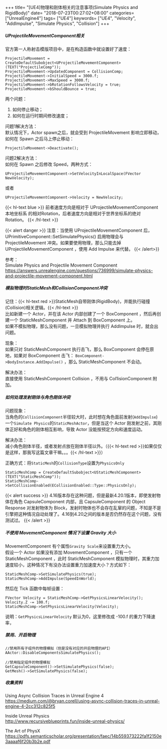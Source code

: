 +++
title= "[UE4]物理和刚体相关的注意事项(Simulate Physics and RigidBody)"
date= "2018-07-23T00:27:02+08:00"
categories= ["UnrealEngine4"]
tags= ["UE4"]
keywords= ["UE4", "Velocity", "AddImpulse", "Simulate Physics", "Collision"]
+++

##### UProjectileMovementComponent相关

官方第一人称射击模版项目中，是在构造函数中就设置好了速度：

	ProjectileMovement = CreateDefaultSubobject<UProjectileMovementComponent>(TEXT("ProjectileComp"));
	ProjectileMovement->UpdatedComponent = CollisionComp;
	ProjectileMovement->InitialSpeed = 3000.f;
	ProjectileMovement->MaxSpeed = 3000.f;
	ProjectileMovement->bRotationFollowsVelocity = true;
	ProjectileMovement->bShouldBounce = true;

两个问题：

1. 如何停止移动；
2. 如何在运行时期间修改速度；

问题1解决方法：  
默认情况下，Actor spawn之后，就会受到 ProjectileMovement 影响立即移动，如何在 Spawn 之后马上停止移动：

	ProjectileMovement->Deactivate();

问题2解决方法：  
如何在 Spawn 之后修改 Speed，两种方式：

	UProjectileMovementComponent->SetVelocityInLocalSpace(FVector NewVelocity);
	
或者

	UProjectileMovementComponent->Velocity = NewVelocity;
	
{{< hl-text blue >}}
前者速度方向是相对于 UProjectileMovementComponent本地坐标系 的相对Rotation，后者速度方向是相对于世界坐标系的绝对Rotation。
{{< /hl-text >}}

{{< alert danger >}}
注意：当使用 UProjectileMovementComponent 后，UPrimitiveComponent::SetSimulatePhysics() 启用物理会与 ProjectileMovement 冲突。如果要使用物理，那么只能去掉 UProjectileMovementComponent ，使用 Add Impulse 来代替。
{{< /alert>}}

参考：  
Simulate Physics and Projectile Movement Component  
https://answers.unrealengine.com/questions/736999/simulate-physics-and-projectile-movement-component.html

##### 模拟物理时StaticMesh和CollisionComponent冲突
记住：{{< hl-text red >}}StaticMesh自带刚体(RigidBody)，并能执行碰撞(Collision)相关逻辑。{{< /hl-text >}}  
比如新建一个 Actor，并在该 Actor 内部创建了一个 BoxComponent ，然后再创建一个 StaticMeshComponent 并 Attach 到 BoxComponent 上。  
如果不模拟物理，那么没有问题，一旦模拟物理并执行 AddImpulse 时，就会出问题。

现象：  
如果只对 StaticMeshComponent 执行击飞，那么 BoxComponent 会停在原地，如果对 BoxComponent 击飞： `BoxComponent->BodyInstance.AddImpulse()` ，那么 StaticMeshComponent 不会动。

解决办法：  
直接使用 StaticMeshComponent Collision ，不用与 Col1isionComponent 附加。


##### 如何处理发射刚体与角色刚体冲突

问题现象：  
当角色的`CollisionComponent`半径较大时，此时想在角色面前发射(`AddImpulse`)一个`Simulate Physics`的`StaticMeshActor`，但是当这个 Actor 刚发射之前，其刚体正好和角色的刚体相互影响，导致 Actor 没能按预定方向和速度运动。

解决办法：  
减小角色刚体半径，或者发射点放在刚体半径以外。（{{< hl-text red >}}如果仅仅是这样，那我写这篇文章干嘛。。。{{< /hl-text >}}）

正确方式：将`StaticMesh`的`CollisionType`设置为`PhysicsOnly`

	StaticMeshComp = CreateDefaultSubobject<UStaticMeshComponent>(TEXT("StaticMeshComp"));
	StaticMeshComp->SetCollisionEnabled(ECollisionEnabled::Type::PhysicsOnly);
    
{{< alert success >}}
4.16版本存在这种问题，但是最新4.20.1版本，即使发射物体在角色 CapsuleComponent 内部，且 CapsuleComponent 的 Object Response 对发射物体为 Block，发射时物体也不会存在乱窜的问题，不知是不是引擎把这种情况自动处理了。4.16到4.20之间的版本是否仍然存在这个问题，没有测试过。
{{< /alert >}}
	
##### 不使用 MovementComponent 情况下设置 Gravity 大小

MovementComponent 有个属性`Gravity Scale`来设置重力大小。  
假设一个 Actor 如果没有添加 MovementComponent ，只有一个 StaticMeshComponent ，此时 StaticMeshComponent 模拟物理时，其重力加速度较小，这种情况下有没办法设置重力加速度大小？方式如下：

	StaticMeshComp->SetSimulatePhysics(true);
	StaticMeshComp->AddImpulse(SpeedInWorld);

然后在 Tick 函数中每帧设置：

	FVector Velocity = StaticMeshComp->GetPhysicsLinearVelocity();
	Velocity.Z -= 100.f;
	StaticMeshComp->SetPhysicsLinearVelocity(Velocity);
	
说明：`GetPhysicsLinearVelocity` 默认为0，这里修改成 -100.f 的重力下降速率，
	
##### 禁用、开启物理

    //禁用所有子组件的物理模拟（但是没有对应的开启物理的API）
    AActor::DisableComponentsSimulatePhysics();
    
    //禁用指定组件的物理模拟
    GetCapsuleComponent()->SetSimulatePhysics(false);
    GetMesh()->SetSimulatePhysics(false);
    
    
##### 收集资料

Using Async Collision Traces in Unreal Engine 4  
https://medium.com/@bryan.corell/using-async-collision-traces-in-unreal-engine-4-2cc312c825f5

Inside Unreal Physics  
http://www.recursiveblueprints.fun/inside-unreal-physics/

The Art of PhysX  
https://pdfs.semanticscholar.org/presentation/faec/14b559373222fa1f2150e3aaaaf6f20b3b2e.pdf